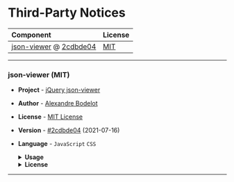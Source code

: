 # Third-Party Notices

| Component                                    | License          |
|:-------------------------------------------- | -----------------|
| [json-viewer](#2cdb) @ [2cdbde04][2cdb-tre]  | [MIT][2cdb-lic]  |

<hr>

<a name="2cdb"></a>

### json-viewer (MIT)

- **Project** - [jQuery json-viewer][2cdb-git]
- **Author**  - [Alexandre Bodelot][2cdb-usr]
- **License** - [MIT License][2cdb-lic]
- **Version** - [#2cdbde04][2cdb-tre] (2021-07-16)
- **Language** - `JavaScript` `CSS`

  <details><summary><strong>Usage</strong></summary>

  - Added: 2022-03-21
  - Purpose: Development Tool
  - Linkage: Repackaged (partial)
  - Modifications: None
  - Paths: [/src/www/static/json-viewer](/src/www/static/json-viewer)

  </details>

  <details><summary><strong>License</strong></summary>

  ```
  The MIT License (MIT)

  Copyright (c) 2014 Alexandre Bodelot

  Permission is hereby granted, free of charge, to any person obtaining a copy
  of this software and associated documentation files (the "Software"), to deal
  in the Software without restriction, including without limitation the rights
  to use, copy, modify, merge, publish, distribute, sublicense, and/or sell
  copies of the Software, and to permit persons to whom the Software is
  furnished to do so, subject to the following conditions:

  The above copyright notice and this permission notice shall be included in all
  copies or substantial portions of the Software.

  THE SOFTWARE IS PROVIDED "AS IS", WITHOUT WARRANTY OF ANY KIND, EXPRESS OR
  IMPLIED, INCLUDING BUT NOT LIMITED TO THE WARRANTIES OF MERCHANTABILITY,
  FITNESS FOR A PARTICULAR PURPOSE AND NONINFRINGEMENT. IN NO EVENT SHALL THE
  AUTHORS OR COPYRIGHT HOLDERS BE LIABLE FOR ANY CLAIM, DAMAGES OR OTHER
  LIABILITY, WHETHER IN AN ACTION OF CONTRACT, TORT OR OTHERWISE, ARISING FROM,
  OUT OF OR IN CONNECTION WITH THE SOFTWARE OR THE USE OR OTHER DEALINGS IN THE
  SOFTWARE.
  ```

[2cdb-usr]: https://github.com/abodelot
[2cdb-git]: https://github.com/abodelot/jquery.json-viewer
[2cdb-tre]: https://github.com/abodelot/jquery.json-viewer/tree/2cdbde044104075b1ece6fcf6d395f327fe2f01f
[2cdb-zip]: https://github.com/abodelot/jquery.json-viewer/archive/2cdbde04.zip
[2cdb-lic]: https://github.com/abodelot/jquery.json-viewer/raw/2cdbde04/LICENSE

  </details>

<hr>